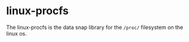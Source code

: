 # linux-procfs
The linux-procfs is the data snap library for the `/proc/` filesystem on the linux os.
